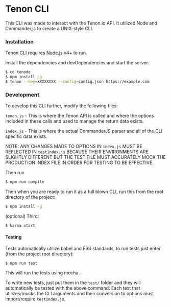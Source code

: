 # Tenon CLI

This CLI was made to interact with the Tenon.io API. It utilized Node and Commander,js to create a UNIX-style CLI.

### Installation

Tenon CLI requires [Node.js](https://nodejs.org/) v4+ to run.

Install the dependencies and devDependencies and start the server.

```sh
$ cd tenode
$ npm install -g
$ tenon --key=XXXXXXXX --config=config.json https://example.com
```

### Development

To develop this CLI further, modify the following files:

```tenon.js``` - This is where the Tenon API is called and where the options included in these calls and used to manage the return data exists.

```index.js``` - This is where the actual CommanderJS parser and all of the CLI specific data exists.

NOTE: ANY CHANGES MADE TO OPTIONS IN ```index.js``` MUST BE REFLECTED IN ```testIndex.js``` BECAUSE THEIR ENVIRONMENTS ARE SLIGHTLY DIFFERENT BUT THE TEST FILE MUST ACCURATELY MOCK THE PRODUCTION INDEX FILE IN ORDER FOR TESTING TO BE EFFECTIVE.

Then run
```sh
$ npm run compile
```

Then when you are ready to run it as a full blown CLI, run this from the root directory of the project:
```sh
$ npm install -g
```

(optional) Third:
```sh
$ karma start
```
#### Testing
Tests automatically utilize babel and ES6 standards, to run tests just enter (from the project root directory):
```
$ npm run test
```
This will run the tests using mocha.

To write new tests, just put them in the ```test/``` folder and they will automatically be tested with the above command. Each test that utilizes/mocks the CLI arguments and their conversion to options must import/require ```testIndex.js```.

   [CommanderJS]: <https://github.com/tj/commander.js/>
   [NPM]: <http://npmjs.com>
   [tenon-node]: <https://github.com/poorgeek/tenon-node>
   [tenon-reporters]: <https://github.com/tjkix2006/tenon-reporters>
   [node.js]: <http://nodejs.org>

